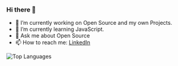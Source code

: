 ### Hi there 👋

- 🔭 I’m currently working on Open Source and my own Projects.
- 🌱 I’m currently learning JavaScript.
- 💬 Ask me about Open Source
- 📫 How to reach me: [LinkedIn](https://www.linkedin.com/in/thedipankarroy/)


![Top Languages](https://github-readme-stats.vercel.app/api/wakatime?username=the_dipankarroy\&layout=compact)
